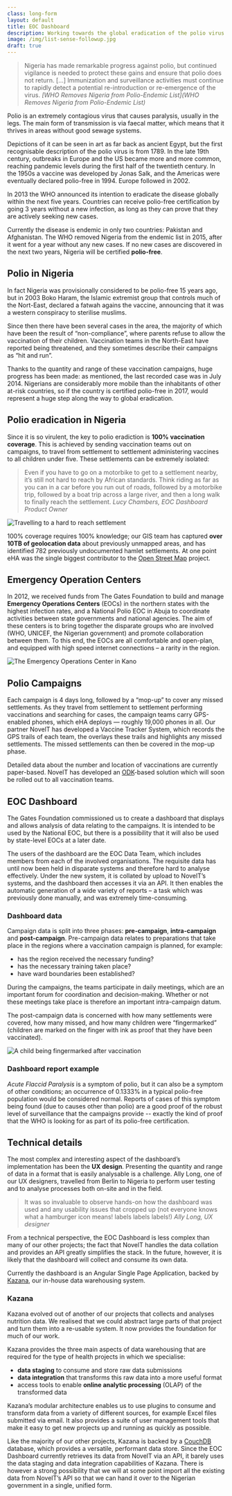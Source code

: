 ```yaml
---
class: long-form
layout: default
title: EOC Dashboard
description: Working towards the global eradication of the polio virus
image: /img/list-sense-followup.jpg
draft: true
---
```


> Nigeria has made remarkable progress against polio, but continued vigilance is needed to protect these gains and ensure that polio does not return. [...] Immunization and surveillance activities must continue to rapidly detect a potential re-introduction or re-emergence of the virus.
><cite>[WHO Removes Nigeria from Polio-Endemic List](WHO Removes Nigeria from Polio-Endemic List)</cite>

Polio is an extremely contagious virus that causes paralysis, usually in the legs. The main form of transmission is via faecal matter, which means that it thrives in areas without good sewage systems.

Depictions of it can be seen in art as far back as ancient Egypt, but the first recognisable description of the polio virus is from 1789. In the late 19th century, outbreaks in Europe and the US became more and more common, reaching pandemic levels during the first half of the twentieth century. In the 1950s a vaccine was developed by Jonas Salk, and the Americas were eventually declared polio-free in 1994. Europe followed in 2002. 

In 2013 the WHO announced its intention to eradicate the disease globally within the next five years. Countries can receive polio-free certification by going 3 years without a new infection, as long as they can prove that they are actively seeking new cases.

Currently the disease is endemic in only two countries: Pakistan and Afghanistan. The WHO removed Nigeria from the endemic list in 2015, after it went for a year without any new cases. If no new cases are discovered in the next two years, Nigeria will be certified **polio-free**.

## Polio in Nigeria

In fact Nigeria was provisionally considered to be polio-free 15 years ago, but in 2003 Boko Haram, the Islamic extremist group that controls much of the Nort-East, declared a fatwah agains the vaccine, announcing that it was a western conspiracy to sterilise muslims.

Since then there have been several cases in the area, the majority of which have  been the result of “non-compliance”, where parents refuse to allow the vaccination of their children. Vaccination teams in the North-East have reported being threatened, and they sometimes describe their campaigns as “hit and run”.

Thanks to the quantity and range of these vaccination campaigns, huge progress has been made: as mentioned, the last recorded case was in July 2014. Nigerians are considerably more mobile than the inhabitants of other at-risk countries, so if the country is certified polio-free in 2017, would represent a huge step along the way to global eradication.

## Polio eradication in Nigeria

Since it is so virulent, the key to polio eradiction is **100% vaccination coverage**. This is achieved by sending vaccination teams out on campaigns, to travel from settlement to settlement administering vaccines to all children under five. These settlements can be extremely isolated:

> Even if you have to go on a motorbike to get to a settlement nearby, it’s still not hard to reach by African standards. Think riding as far as you can in a car before you run out of roads, followed by a motorbike trip, followed by a boat trip across a large river, and then a long walk to finally reach the settlement. <cite>Lucy Chambers, EOC Dashboard Product Owner</cite>

![Travelling to a hard to reach settlement](/img/eoc-dashboard-hard-to-reach.jpg)

100% coverage requires 100% knowledge; our GIS team has captured **over 10TB of geolocation data** about previously unmapped areas, and has identified 782 previously undocumented hamlet settlements. At one point eHA was the single biggest contributor to the [Open Street Map](https://www.openstreetmap.org/) project. 

## Emergency Operation Centers

In 2012, we received funds from The Gates Foundation to build and manage **Emergency Operations Centers** (EOCs) in the northern states with the highest infection rates, and a National Polio EOC in Abuja to coordinate activities between state governments and national agencies. The aim of these centers is to bring together the disparate groups who are involved (WHO, UNICEF, the Nigerian government) and promote collaboration between them. To this end, the EOCs are all comfortable and open-plan, and equipped with high speed internet connections – a rarity in the region.

![The Emergency Operations Center in Kano](/img/eoc-dashboard-eoc.jpg)

## Polio Campaigns

Each campaign is 4 days long, followed by a “mop-up” to cover any missed settlements. As they travel from settlement to settlement performing vaccinations and searching for cases, the campaign teams carry GPS-enabled phones, which eHA deploys — roughly 19,000 phones in all. Our partner NovelT has developed a Vaccine Tracker System, which records the GPS trails of each team, the overlays these trails and highlights any missed settlements. The missed settlements can then be covered in the mop-up phase.

Detailed data about the number and location of vaccinations are currently paper-based. NovelT has developed an [ODK](https://opendatakit.org/)-based solution which will soon be rolled out to all vaccination teams.

## EOC Dashboard

The Gates Foundation commissioned us to create a dashboard that displays and allows analysis of data relating to the campaigns. It is intended to be used by the National EOC, but there is a possibility that it will also be used by state-level EOCs at a later date.

The users of the dashboard are the EOC Data Team, which includes members from each of the involved organisations. The requisite data has until now been held in disparate systems and therefore hard to analyse effectively. Under the new system, it is collated by upload to NovelT’s systems, and the dashboard then accesses it via an API. It then enables the automatic generation of a wide variety of reports – a task which was previously done manually, and was extremely time-consuming.

### Dashboard data
Campaign data is split into three phases: **pre-campaign**, **intra-campaign** and **post-campaign**. Pre-campaign data relates to preparations that take place in the regions where a vaccination campaign is planned, for example:

- has the region received the necessary funding?
- has the necessary training taken place?
- have ward boundaries been established?

During the campaigns, the teams participate in daily meetings, which are an important forum for coordination and decision-making. Whether or not these meetings take place is therefore an important intra-campaign datum.

The post-campaign data is concerned with how many settlements were covered, how many missed, and how many children were “fingermarked” (children are marked on the finger with ink as proof that they have been vaccinated).

![A child being fingermarked after vaccination](/img/eoc-dashboard-fingermark.jpg)

### Dashboard report example
*Acute Flaccid Paralysis* is a symptom of polio, but it can also be a symptom of other conditions; an occurrence of 0.1333% in a typical polio-free population would be considered normal. Reports of cases of this symptom being found (due to causes other than polio) are a good proof of the robust level of surveillance that the campaigns provide -- exactly the kind of proof that the WHO is looking for as part of its polio-free certification.

## Technical details

The most complex and interesting aspect of the dashboard’s implementation has been the **UX design**. Presenting the quantity and range of data in a format that is easily analysable is a challenge. Ally Long, one of our UX designers, travelled from Berlin to Nigeria to perform user testing and to analyse processes both on-site and in the field.

> It was so invaluable to observe hands-on how the dashboard was used and any usability issues that cropped up (not everyone knows what a hamburger icon means! labels labels labels!) <cite>Ally Long, UX designer</cite>

From a technical perspective, the EOC Dashboard is less complex than many of our other projects; the fact that NovelT handles the data collation and provides an API greatly simplifies the stack. In the future, however, it is likely that the dashboard will collect and consume its own data.

Currently the dashboard is an Angular Single Page Application, backed by [Kazana](https://github.com/eHealthAfrica/kazana), our in-house data warehousing system. 

### Kazana

Kazana evolved out of another of our projects that collects and analyses nutrition data. We realised that we could abstract large parts of that project and turn them into a re-usable system. It now provides the foundation for much of our work.

Kazana provides the three main aspects of data warehousing that are required for the type of health projects in which we specialise: 

- **data staging** to consume and store raw data submissions
- **data integration** that transforms this raw data into a more useful format
- access tools to enable **online analytic processing** (OLAP) of the transformed data

Kazana’s modular architecture enables us to use plugins to consume and transform data from a variety of different sources, for example Excel files submitted via email. It also provides a suite of user management tools that make it easy to get new projects up and running as quickly as possible.

Like the majority of our other projects, Kazana is backed by a [CouchDB](https://couchdb.apache.org/) database, which provides a versatile, performant data store. Since the EOC Dashboard currently retrieves its data from NovelT via an API, it barely uses the data staging and data integration capabilities of Kazana. There is however a strong possibility that we will at some point import all the existing data from NovelT’s API so that we can hand it over to the Nigerian government in a single, unified form.
